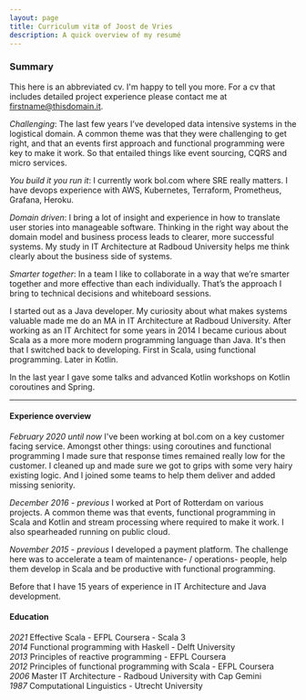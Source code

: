 ```yaml
---
layout: page
title: Curriculum vitæ of Joost de Vries
description: A quick overview of my resumé
---
```


### Summary

This here is an abbreviated cv. I'm happy to tell you more. For a cv that includes detailed project experience please contact me at firstname@thisdomain.it.  

_Challenging_: The last few years I’ve developed data intensive systems in the logistical
domain. A common theme was that they were challenging to get right, and that an
events first approach and functional programming were key to make it work. So that
entailed things like event sourcing, CQRS and micro services.  

_You build it you run it_: I currently work bol.com where SRE really matters. I have devops experience with AWS, Kubernetes, Terraform,
Prometheus, Grafana, Heroku.  

_Domain driven_: I bring a lot of insight and experience in how to translate user stories into
manageable software. Thinking in the right way about the domain model and business
process leads to clearer, more successful systems. My study in IT Architecture at Radboud University helps me think clearly about the business side of systems.  

_Smarter together_: In a team I like to collaborate in a way that we’re smarter together and more effective
than each individually. That’s the approach I bring to technical decisions and whiteboard sessions.  

I started out as a Java developer. My curiosity about what makes systems valuable made me do an MA in IT Architecture at Radboud University. After working as an IT Architect for some years in 2014 I became curious about Scala as a more more modern programming language than Java. It's then that I switched back to developing. First in Scala, using functional programming. Later in Kotlin.  


In the last year I gave some talks and advanced Kotlin workshops on Kotlin coroutines and Spring.

--------------------------------------------------------------------------------

#### Experience overview

_February 2020 until now_ I've been working at bol.com on a key customer facing service. Amongst other things: using coroutines and functional programming I made sure that response times remained really low for the customer. I cleaned up and made sure we got to grips with some very hairy existing logic. And I joined some teams to help them deliver and added missing seniority.    

_December 2016 - previous_ I worked at Port of Rotterdam on various projects. A common theme was that events, functional programming in Scala and Kotlin and stream processing where required to make it work. I also spearheaded running on public cloud.  

_November 2015 - previous_ I developed a payment platform. The challenge here was to accelerate a team of maintenance- / operations- people, help them develop in Scala and be productive with functional programming. 

Before that I have 15 years of experience in IT Architecture and Java development.  

#### Education

_2021_ Effective Scala - EFPL Coursera - Scala 3  
_2014_ Functional programming with Haskell - Delft University  
_2013_ Principles of reactive programming - EFPL Coursera  
_2012_ Principles of functional programming with Scala - EFPL Coursera  
_2006_ Master IT Architecture - Radboud University with Cap Gemini  
_1987_ Computational Linguistics - Utrecht University  


